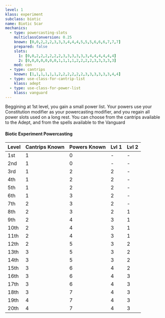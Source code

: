 ```yaml
---
level: 1
klass: experiment
subclass: biotic
name: Biotic Scar
mechanics:
  - type: powercasting-slots
    multiclassConversion: 0.25
    known: [0,0,2,2,2,3,3,3,4,4,4,5,5,5,6,6,6,7,7,7]
    prepared: false
    slots:
      1: [0,0,2,2,2,2,2,2,3,3,3,3,3,3,4,4,4,4,4,4]
      2: [0,0,0,0,0,0,0,1,1,1,1,2,2,2,2,3,3,3,3,3]
    mod: con
  - type: cantrips
    known: [1,1,1,1,1,1,2,2,2,2,2,2,3,3,3,3,3,3,4,4]
  - type: use-class-for-cantrip-list
    klass: adept
  - type: use-class-for-power-list
    klass: vanguard
---
```

Beggining at 1st level, you gain a small power list. Your powers use your Constitution modifier as your
powercasting modifier, and you regain all power slots used on a long rest. You can choose from the
cantrips available to the Adept, and from the spells available to the Vanguard

#### Biotic Experiment Powercasting

Level|Cantrips Known|Powers Known|Lvl 1|Lvl 2
--|--|--|--|--
1st|1|0|-|-
2nd|1|0|-|-
3rd|1|2|2|-
4th|1|2|2|-
5th|1|2|2|-
6th|1|3|2|-
7th|2|3|2|-
8th|2|3|2|1
9th|2|4|3|1
10th|2|4|3|1
11th|2|4|3|1
12th|2|5|3|2
13th|3|5|3|2
14th|3|5|3|2
15th|3|6|4|2
16th|3|6|4|3
17th|3|6|4|3
18th|3|7|4|3
19th|4|7|4|3
20th|4|7|4|3
